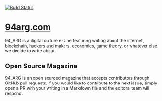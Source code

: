 [![Build Status](https://travis-ci.org/lsaether/94arg.com.svg?branch=master)](https://travis-ci.org/lsaether/94arg.com)

# [94arg.com](https://94arg.com)

94_ARG is a digital culture e-zine featuring writing about the internet, blockchain, hackers and makers, economics, game theory, or whatever else we decide to write about.

## Open Source Magazine

94_ARG is an open sourced magazine that accepts contributors through GitHub pull requests. If you would like to contribute to the next issue, simply open a PR with your writing in a Markdown file and the editoral team will respond.
 
